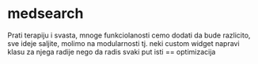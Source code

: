 # medsearch
Prati terapiju i svasta, mnoge funkciolanosti cemo dodati da bude razlicito, sve ideje saljite, molimo na modularnosti tj. neki custom widget napravi klasu za njega radije nego da radis svaki put isti == optimizacija